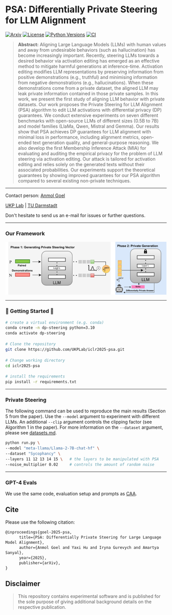 # PSA: Differentially Private Steering for LLM Alignment

[![Arxiv](https://img.shields.io/badge/Arxiv-YYMM.NNNNN-red?style=flat-square&logo=arxiv&logoColor=white)](https://put-here-your-paper.com)
[![License](https://img.shields.io/github/license/UKPLab/POATE-attack)](https://opensource.org/licenses/Apache-2.0)
[![Python Versions](https://img.shields.io/badge/Python-3.10-blue.svg?style=flat&logo=python&logoColor=white)](https://www.python.org/)
[![CI](https://github.com/UKPLab/iclr2025-psa/actions/workflows/main.yml/badge.svg)](https://github.com/UKPLab/iclr2025-psa/actions/workflows/main.yml)

> **Abstract:**
> Aligning Large Language Models (LLMs) with human values and away from undesirable behaviors (such as hallucination) has become increasingly important. 
> Recently, steering LLMs towards a desired behavior via activation editing has emerged as an effective method to mitigate harmful  generations at inference-time. 
> Activation editing modifies LLM representations by preserving information from positive demonstrations (e.g., truthful) and minimising information from negative demonstrations (e.g., hallucinations). 
> When these demonstrations come from a private dataset, the aligned LLM may leak private information contained in those private samples. 
> In this work, we present the first study of aligning LLM behavior with private datasets. 
> Our work proposes the Private Steering for LLM Alignment (PSA) algorithm to edit LLM activations with differential privacy (DP) guarantees. 
> We conduct extensive experiments on seven different benchmarks with open-source LLMs of different sizes (0.5B to 7B) and model families (LlaMa, Qwen, Mistral and Gemma). 
> Our results show that PSA achieves DP guarantees for LLM alignment with minimal loss in performance, including alignment metrics, open-ended text generation quality, and general-purpose reasoning. 
> We also develop the first Membership Inference Attack (MIA) for evaluating and auditing the empirical privacy for the problem of LLM steering via activation editing. 
> Our attack is tailored for activation editing and relies solely on the generated texts without their associated probabilities. 
> Our experiments support the theoretical guarantees by showing improved guarantees for our PSA algorithm compared to several existing non-private techniques.
---
Contact person: [Anmol Goel](mailto:anmol.goel@tu-darmstadt.de) 

[UKP Lab](https://www.ukp.tu-darmstadt.de/) | [TU Darmstadt](https://www.tu-darmstadt.de/
)

Don't hesitate to send us an e-mail for issues or further questions.

---

### Our Framework
![PSA Framework](./psa_diag.jpg)

---

### :rocket: Getting Started :rocket:

```bash
# create a virtual environment (e.g. conda)
conda create -n dp-steering python=3.10
conda activate dp-steering

# Clone the repository
git clone https://github.com/UKPLab/iclr2025-psa.git

# Change working directory
cd iclr2025-psa

# install the requirements
pip install -r requirements.txt
```

---

### Private Steering
The following command can be used to reproduce the main results (Section 5 from the paper). Use the `--model` argument to experiment with different LLMs. An additional `--clip` argument controls the clipping factor (see Algorithm 1 in the paper). For more information on the `--dataset` argument, please see [datasets.md](./iclr2025_psa/datasets/datasets.md). 
```bash
python run.py \
--model "meta-llama/Llama-2-7B-chat-hf" \
--dataset "Sycophancy" \
--layers 11 12 13 14 15 \   # the layers to be manipulated with PSA
--noise_multiplier 0.02     # controls the amount of random noise 
```

---

### GPT-4 Evals

We use the same code, evaluation setup and prompts as [CAA](https://github.com/nrimsky/CAA).


## Cite

Please use the following citation:

```
@inproceedings{goel-2025-psa,
      title={PSA: Differentially Private Steering for Large Language Model Alignment}, 
      author={Anmol Goel and Yaxi Hu and Iryna Gurevych and Amartya Sanyal},
      year={2025},
      publisher={arXiv}, 
}
```

## Disclaimer

> This repository contains experimental software and is published for the sole purpose of giving additional background details on the respective publication. 